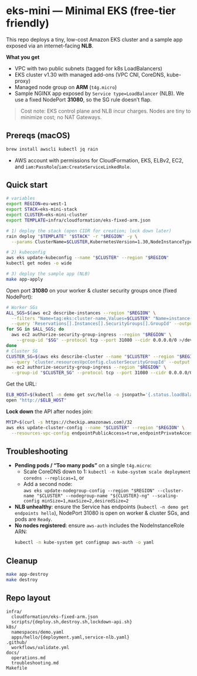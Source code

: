 # eks-mini — Minimal EKS (free-tier friendly)

This repo deploys a tiny, low-cost Amazon EKS cluster and a sample app exposed via an internet-facing **NLB**.

**What you get**
- VPC with two public subnets (tagged for k8s LoadBalancers)
- EKS cluster v1.30 with managed add-ons (VPC CNI, CoreDNS, kube-proxy)
- Managed node group on **ARM** (`t4g.micro`)
- Sample NGINX app exposed by `Service type=LoadBalancer` (NLB). We use a fixed NodePort **31080**, so the SG rule doesn’t flap.

> Cost note: EKS control plane and NLB incur charges. Nodes are tiny to minimize cost; no NAT Gateways.

## Prereqs (macOS)

```bash
brew install awscli kubectl jq rain
```

- AWS account with permissions for CloudFormation, EKS, ELBv2, EC2, and `iam:PassRole`/`iam:CreateServiceLinkedRole`.

## Quick start

```bash
# variables
export REGION=eu-west-1
export STACK=eks-mini-stack
export CLUSTER=eks-mini-cluster
export TEMPLATE=infra/cloudformation/eks-fixed-arm.json

# 1) deploy the stack (open CIDR for creation; lock down later)
rain deploy "$TEMPLATE" "$STACK" -r "$REGION" -y \
  --params ClusterName=$CLUSTER,KubernetesVersion=1.30,NodeInstanceType=t4g.micro,DesiredSize=2,MinSize=1,MaxSize=2,NodeVolumeSizeGiB=20,PublicAccessCidrs=0.0.0.0/0

# 2) kubeconfig
aws eks update-kubeconfig --name "$CLUSTER" --region "$REGION"
kubectl get nodes -o wide

# 3) deploy the sample app (NLB)
make app-apply
```

Open port **31080** on your worker & cluster security groups once (fixed NodePort):

```bash
# Worker SGs
ALL_SGS=$(aws ec2 describe-instances --region "$REGION" \
  --filters "Name=tag:eks:cluster-name,Values=$CLUSTER" "Name=instance-state-name,Values=running" \
  --query 'Reservations[].Instances[].SecurityGroups[].GroupId' --output text | tr '\t' '\n' | sort -u)
for SG in $ALL_SGS; do
  aws ec2 authorize-security-group-ingress --region "$REGION" \
    --group-id "$SG" --protocol tcp --port 31080 --cidr 0.0.0.0/0 >/dev/null 2>&1 || true
done
# Cluster SG
CLUSTER_SG=$(aws eks describe-cluster --name "$CLUSTER" --region "$REGION" \
  --query 'cluster.resourcesVpcConfig.clusterSecurityGroupId' --output text)
aws ec2 authorize-security-group-ingress --region "$REGION" \
  --group-id "$CLUSTER_SG" --protocol tcp --port 31080 --cidr 0.0.0.0/0 >/dev/null 2>&1 || true
```

Get the URL:
```bash
ELB_HOST=$(kubectl -n demo get svc/hello -o jsonpath='{.status.loadBalancer.ingress[0].hostname}')
open "http://$ELB_HOST"
```

**Lock down** the API after nodes join:
```bash
MYIP=$(curl -s https://checkip.amazonaws.com)/32
aws eks update-cluster-config --name "$CLUSTER" --region "$REGION" \
  --resources-vpc-config endpointPublicAccess=true,endpointPrivateAccess=true,publicAccessCidrs="[$MYIP]"
```

## Troubleshooting

- **Pending pods / “Too many pods”** on a single `t4g.micro`:
  - Scale CoreDNS down to 1: `kubectl -n kube-system scale deployment coredns --replicas=1`, or
  - Add a second node:  
    `aws eks update-nodegroup-config --region "$REGION" --cluster-name "$CLUSTER" --nodegroup-name "${CLUSTER}-ng" --scaling-config minSize=1,maxSize=2,desiredSize=2`
- **NLB unhealthy**: ensure the Service has endpoints (`kubectl -n demo get endpoints hello`), NodePort 31080 is open on worker & cluster SGs, and pods are `Ready`.
- **No nodes registered**: ensure `aws-auth` includes the NodeInstanceRole ARN:
  ```bash
  kubectl -n kube-system get configmap aws-auth -o yaml
  ```

## Cleanup

```bash
make app-destroy
make destroy
```

## Repo layout

```
infra/
  cloudformation/eks-fixed-arm.json
  scripts/{deploy.sh,destroy.sh,lockdown-api.sh}
k8s/
  namespaces/demo.yaml
  apps/hello/{deployment.yaml,service-nlb.yaml}
.github/
  workflows/validate.yml
docs/
  operations.md
  troubleshooting.md
Makefile
